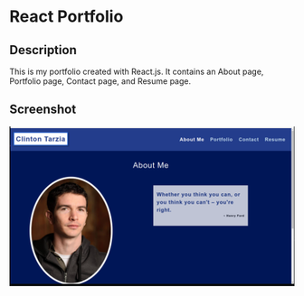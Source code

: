 # React Portfolio

## Description

This is my portfolio created with React.js. It contains an About page, Portfolio page, Contact page, and Resume page. 

## Screenshot
![webpage screenshot](./src/assets/images/webpage-screenshot.png)
